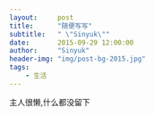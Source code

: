 ```yaml
---
layout:     post
title:      "随便写写"
subtitle:   " \"Sinyuk\""
date:       2015-09-29 12:00:00
author:     "Sinyuk"
header-img: "img/post-bg-2015.jpg"
tags:
    - 生活
---
```


主人很懒,什么都没留下

